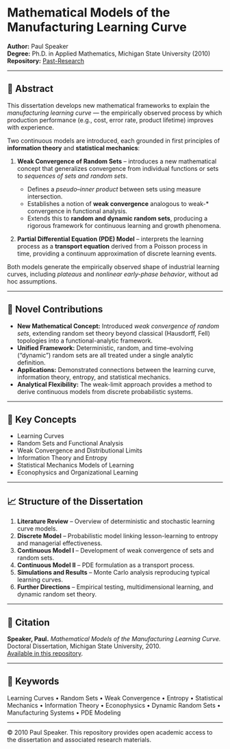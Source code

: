 # Mathematical Models of the Manufacturing Learning Curve

**Author:** Paul Speaker  
**Degree:** Ph.D. in Applied Mathematics, Michigan State University (2010)  
**Repository:** [Past-Research](https://github.com/frog-leg/Past-Research)  

---

## 📘 Abstract

This dissertation develops new mathematical frameworks to explain the *manufacturing learning curve* — the empirically observed process by which production performance (e.g., cost, error rate, product lifetime) improves with experience.  

Two continuous models are introduced, each grounded in first principles of **information theory** and **statistical mechanics**:

1. **Weak Convergence of Random Sets** – introduces a new mathematical concept that generalizes convergence from individual functions or sets to *sequences of sets and random sets*.  
   - Defines a *pseudo–inner product* between sets using measure intersection.  
   - Establishes a notion of **weak convergence** analogous to weak-* convergence in functional analysis.  
   - Extends this to **random and dynamic random sets**, producing a rigorous framework for continuous learning and growth phenomena.  

2. **Partial Differential Equation (PDE) Model** – interprets the learning process as a **transport equation** derived from a Poisson process in time, providing a continuum approximation of discrete learning events.

Both models generate the empirically observed shape of industrial learning curves, including *plateaus* and *nonlinear early-phase behavior*, without ad hoc assumptions.

---

## 🧩 Novel Contributions

- **New Mathematical Concept:** Introduced *weak convergence of random sets*, extending random set theory beyond classical (Hausdorff, Fell) topologies into a functional-analytic framework.  
- **Unified Framework:** Deterministic, random, and time-evolving (“dynamic”) random sets are all treated under a single analytic definition.  
- **Applications:** Demonstrated connections between the learning curve, information theory, entropy, and statistical mechanics.  
- **Analytical Flexibility:** The weak-limit approach provides a method to derive continuous models from discrete probabilistic systems.

---

## 🧠 Key Concepts

- Learning Curves  
- Random Sets and Functional Analysis  
- Weak Convergence and Distributional Limits  
- Information Theory and Entropy  
- Statistical Mechanics Models of Learning  
- Econophysics and Organizational Learning  

---

## 📈 Structure of the Dissertation

1. **Literature Review** – Overview of deterministic and stochastic learning curve models.  
2. **Discrete Model** – Probabilistic model linking lesson-learning to entropy and managerial effectiveness.  
3. **Continuous Model I** – Development of weak convergence of sets and random sets.  
4. **Continuous Model II** – PDE formulation as a transport process.  
5. **Simulations and Results** – Monte Carlo analysis reproducing typical learning curves.  
6. **Further Directions** – Empirical testing, multidimensional learning, and dynamic random set theory.

---

## 📄 Citation

**Speaker, Paul.** *Mathematical Models of the Manufacturing Learning Curve.*  
Doctoral Dissertation, Michigan State University, 2010.  
[Available in this repository](https://github.com/frog-leg/Past-Research).

---

## 🔑 Keywords

Learning Curves • Random Sets • Weak Convergence • Entropy • Statistical Mechanics • Information Theory • Econophysics • Dynamic Random Sets • Manufacturing Systems • PDE Modeling

---

© 2010 Paul Speaker. This repository provides open academic access to the dissertation and associated research materials.

